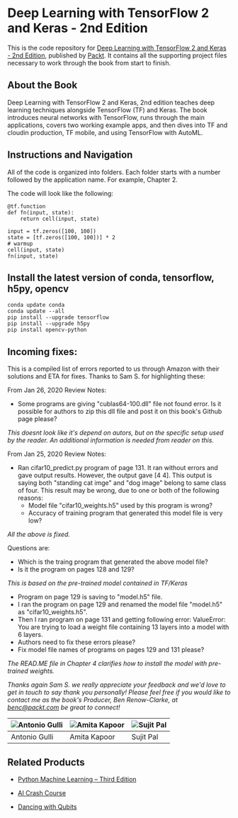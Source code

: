 # Deep Learning with TensorFlow 2 and Keras - 2nd Edition
This is the code repository for [Deep Learning with TensorFlow 2 and Keras - 2nd Edition](https://www.packtpub.com/data/deep-learning-with-tensorflow-2-0-and-keras-second-edition), published by [Packt](https://www.packtpub.com/). It contains all the supporting project files necessary to work through the book from start to finish.

## About the Book
Deep Learning with TensorFlow 2 and Keras, 2nd edition teaches deep learning techniques alongside TensorFlow (TF) and Keras. The book introduces neural networks with TensorFlow, runs through the main applications, covers two working example apps, and then dives into TF and cloudin production, TF mobile, and using TensorFlow with AutoML.

## Instructions and Navigation
All of the code is organized into folders. Each folder starts with a number followed by the application name. For example, Chapter 2.




The code will look like the following:
```
@tf.function
def fn(input, state):
    return cell(input, state)

input = tf.zeros([100, 100])
state = [tf.zeros([100, 100])] * 2
# warmup
cell(input, state)
fn(input, state)

```

## Install the latest version of conda, tensorflow, h5py, opencv
```
conda update conda
conda update --all
pip install --upgrade tensorflow
pip install --upgrade h5py
pip install opencv-python
```

## Incoming fixes:
This is a compiled list of errors reported to us through Amazon with their solutions and ETA for fixes. Thanks to Sam S. for highlighting these:

From Jan 26, 2020 Review Notes:
* Some programs are giving "cublas64-100.dll" file not found error. Is it possible for authors to zip this dll file and post it on this book's Github page please?
	
*This doesnt look like it's depend on autors, but on the specific setup used by the reader. An additional information is needed from reader on this.*

From Jan 25, 2020 Review Notes:
* Ran cifar10_predict.py program of page 131. It ran without errors and gave output results. However, the output gave [4 4]. This output is saying both "standing cat imge" and "dog image" belong to same class of four. This result may be wrong, due to one or both of the following reasons:
    - Model file "cifar10_weights.h5" used by this program is wrong?
    - Accuracy of training program that generated this model file is very low?

*All the above is fixed.*

Questions are:
* Which is the traing program that generated the above model file?
* Is it the program on pages 128 and 129?
 
*This is based on the pre-trained model contained in TF/Keras*

* Program on page 129 is saving to "model.h5" file.
* I ran the program on page 129 and renamed the model file "model.h5" as "cifar10_weights.h5".
* Then I ran program on page 131 and getting following error: ValueError: You are trying to load a weight file containing 13 layers into a model with 6 layers.
* Authors need to fix these errors please?
* Fix model file names of programs on pages 129 and 131 please?

*The READ.ME file in Chapter 4 clarifies how to install the model with pre-trained weights.*

*Thanks again Sam S. we really appreciate your feedback and we'd love to get in touch to say thank you personally! Please feel free if you would like to contact me as the book's Producer, Ben Renow-Clarke, at benc@packt.com be great to connect!*

![Antonio Gulli](https://github.com/PacktPublishing/Deep-Learning-with-TensorFlow-2-and-Keras/blob/master/images/Antonio.jpg) | ![Amita Kapoor](https://github.com/PacktPublishing/Deep-Learning-with-TensorFlow-2-and-Keras/blob/master/images/Amita.jpg) | ![Sujit Pal](https://github.com/PacktPublishing/Deep-Learning-with-TensorFlow-2-and-Keras/blob/master/images/Sujit.JPEG)
------ | ------ | ------
Antonio Gulli | Amita Kapoor | Sujit Pal


## Related Products
* [Python Machine Learning – Third Edition](https://www.packtpub.com/data/python-machine-learning-third-edition)

* [AI Crash Course](https://www.packtpub.com/data/ai-crash-course)

* [Dancing with Qubits](https://www.packtpub.com/data/dancing-with-qubits)
